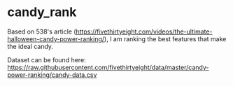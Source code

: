 # candy_rank
Based on 538's article (https://fivethirtyeight.com/videos/the-ultimate-halloween-candy-power-ranking/), I am ranking the best features that make the ideal candy. 

Dataset can be found here:
https://raw.githubusercontent.com/fivethirtyeight/data/master/candy-power-ranking/candy-data.csv
